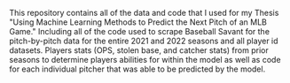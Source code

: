 This repository contains all of the data and code that I used for my Thesis "Using Machine Learning Methods to Predict the Next Pitch of an MLB Game." Including all of the code used to scrape Baseball Savant for the pitch-by-pitch data for the entire 2021 and 2022 seasons and all player id datasets. Players stats (OPS, stolen base, and catcher stats) from prior seasons to determine players abilities for within the model as well as code for each individual pitcher that was able to be predicted by the model. 
